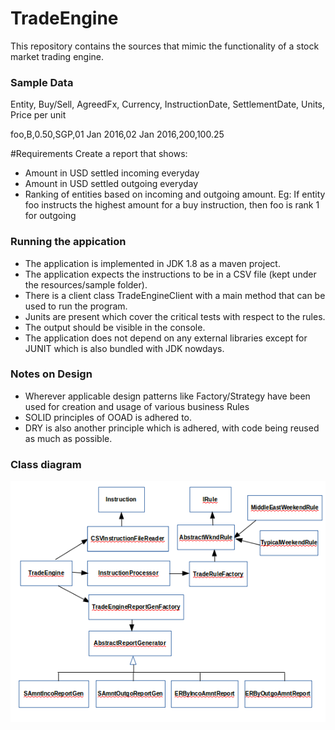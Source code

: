 # TradeEngine
This repository contains the sources that mimic the functionality of a stock market trading engine.

### Sample Data
Entity, Buy/Sell, AgreedFx, Currency, InstructionDate, SettlementDate, Units, Price per unit

foo,B,0.50,SGP,01 Jan 2016,02 Jan 2016,200,100.25

#Requirements
Create a report that shows:
* Amount in USD settled incoming everyday
* Amount in USD settled outgoing everyday
* Ranking of entities based on incoming and outgoing amount. Eg: If entity foo instructs the highest amount for a buy instruction, then foo is rank 1 for outgoing

### Running the appication
* The application is implemented in JDK 1.8 as a maven project.
* The application expects the instructions to be in a CSV file (kept under the resources/sample folder).
* There is a client class TradeEngineClient with a main method that can be used to run the program.
* Junits are present which cover the critical tests with respect to the rules.
* The output should be visible in the console.
* The application does not depend on any external libraries except for JUNIT which is also bundled with JDK nowdays.

### Notes on Design
* Wherever applicable design patterns like Factory/Strategy have been used for creation and usage of various business Rules
* SOLID principles of OOAD is adhered to.
* DRY is also another principle which is adhered, with code being reused as much as possible.

### Class diagram
![Alt text](ClassDiagramTradeEngine.png?raw=true "Class Diagram")
